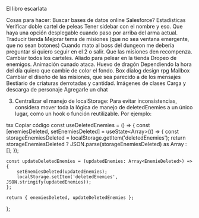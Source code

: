 El libro escarlata

Cosas para hacer:
Buscar bases de datos online
Salesforce?
Estadísticas
Verificar doble cartel de peleas
Tener sidebar con el nombre y eso. Que haya una opción desplegable cuando paso por arriba del arma actual.
Traducir tienda
Mejorar tema de misiones (que no sea ventana emergente, que no sean botones)
Cuando mato al boss del dungeon me debería preguntar si quiero seguir en el 2 o salir.
Que las misiones den recompenza.
Cambiar todos los carteles.
Aliado para pelear en la tienda
Dropeo de enemigos.
Animación cunado ataca.
Huevo de dragón
Dependiendo la hora del día quiero que cambie de color el fondo.
Box dialog design rpg
Mailbox
Cambiar el diseño de las misiones, que sea parecido a de los mensajes
Bestiario de criaturas derrotadas y cantidad.
Imágenes de clases
Carga y descarga de personaje
Agregarle un chat



3. Centralizar el manejo de localStorage:
Para evitar inconsistencias, considera mover toda la lógica de manejo de deletedEnemies a un único lugar, como un hook o función reutilizable. Por ejemplo:

tsx
Copiar código
const useDeletedEnemies = () => {
    const [enemiesDeleted, setEnemiesDeleted] = useState<Array<EnemieDeleted>>(() => {
        const storageEnemiesDeleted = localStorage.getItem('deletedEnemies');
        return storageEnemiesDeleted ? JSON.parse(storageEnemiesDeleted) as Array<EnemieDeleted> : [];
    });

    const updateDeletedEnemies = (updatedEnemies: Array<EnemieDeleted>) => {
        setEnemiesDeleted(updatedEnemies);
        localStorage.setItem('deletedEnemies', JSON.stringify(updatedEnemies));
    };

    return { enemiesDeleted, updateDeletedEnemies };
};

